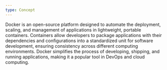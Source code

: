 ```yaml
---
type: Concept
---
```


Docker is an open-source platform designed to automate the deployment, scaling, and management of applications in lightweight, portable containers. Containers allow developers to package applications with their dependencies and configurations into a standardized unit for software development, ensuring consistency across different computing environments. Docker simplifies the process of developing, shipping, and running applications, making it a popular tool in DevOps and cloud computing.